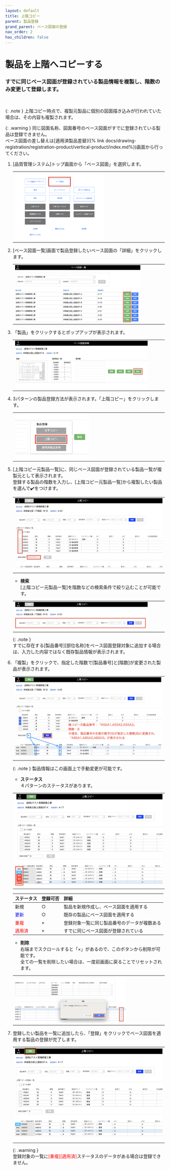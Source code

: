 ```yaml
---
layout: default
title: 上階コピー
parent: 製品登録
grand_parent: ベース図面の登録
nav_order: 2
has_children: false
---
```


# 製品を上階へコピーする
### すでに同じベース図面が登録されている製品情報を複製し、階数のみ変更して登録します。

<br>

{: .note }
上階コピー時点で、複製元製品に個別の図面描き込みが行われていた場合は、その内容も複製されます。

{: .warning }
同じ図面名称、図面番号のベース図面がすでに登録されている製品は登録できません。  
ベース図面の差し替えは[適用済製品差替]({% link docs/drawing-registration/registration-product/vertical-product/index.md%})画面から行ってください。

1. [品質管理システム]トップ画面から「ベース図面」を選択します。

    <table><tr><td>
    <img src="../../../../assets/images/drawing-registration/registration-product/vertical-product/1.png" width="60%">
    </td></tr></table>

2. [ベース図面一覧]画面で製品登録したいベース図面の「詳細」をクリックします。

    <table><tr><td>
    <img src="../../../../assets/images/drawing-registration/registration-product/vertical-product/2.png" width="85%">
    </td></tr></table>

3. 「製品」をクリックするとポップアップが表示されます。

    <table><tr><td>
    <img src="../../../../assets/images/drawing-registration/registration-product/vertical-product/3.png" width="90%">
    </td></tr></table>

4. 3パターンの製品登録方法が表示されます。「上階コピー」をクリックします。

    <table><tr><td>
    <img src="../../../../assets/images/drawing-registration/registration-product/vertical-product/4.png" width="50%">
    </td></tr></table>

5. [上階コピー元製品一覧]に、同じベース図面が登録されている製品一覧が複製元として表示されます。  
    登録する製品の階数を入力し、[上階コピー元製品一覧]から複製したい製品を選んで✔️をつけます。

    <table><tr><td>
    <img src="../../../../assets/images/drawing-registration/registration-product/vertical-product/5.png" width="100%">
    </td></tr></table>

    - **検索**  
    [上階コピー元製品一覧]を階数などの検索条件で絞り込むことが可能です。

    <table><tr><td>
    <img src="../../../../assets/images/drawing-registration/registration-product/vertical-product/6.png" width="90%">
    </td></tr></table>

    {: .note }  
    すでに存在する[製品番号][部位名称]をベース図面登録対象に追加する場合は、入力した内容ではなく既存製品情報が表示されます。  

6. 「複製」をクリックで、指定した階数で[製品番号]と[階数]が変更された製品が表示されます。  

    <table><tr><td>
    <img src="../../../../assets/images/drawing-registration/registration-product/vertical-product/7.png" width="100%">
    </td></tr></table>

    {: .note } 
    製品情報はこの画面上で手動変更が可能です。

    - **ステータス**  
    ４パターンのステータスがあります。  

    <table><tr><td>
    <img src="../../../../assets/images/drawing-registration/registration-product/vertical-product/8.png" width="100%">
    </td></tr></table>

    | ステータス | 登録可否 | 詳細                                         | 
    | ---------- | -------- | -------------------------------------------- | 
    | 新規       | ○       | 製品を新規作成し、ベース図面を適用する                                 | 
    | <span style="color: blue; ">更新</span>     | ○ | 既存の製品にベース図面を適用する           | 
    | <span style="color: red; ">重複</span>      | × | 登録対象一覧に同じ製品番号のデータが複数ある | 
    | <span style="color: red; ">適用済</span>    | × | すでに同じベース図面が登録されている        | 

    - **削除**  
    右端までスクロールすると「×」があるので、このボタンから削除が可能です。  
    全ての一覧を削除したい場合は、一度前画面に戻ることでリセットされます。

    <table><tr><td>
    <img src="../../../../assets/images/drawing-registration/registration-product/vertical-product/9.png" width="75%">
    </td></tr></table>

7. 登録したい製品を一覧に追加したら、「登録」をクリックでベース図面を適用する製品の登録が完了します。 

    <table><tr><td>
    <img src="../../../../assets/images/drawing-registration/registration-product/vertical-product/10.png" width="100%">
    </td></tr></table>

    {: .warning }  
    登録対象の一覧に<span style="color: red; ">[重複][適用済]</span>ステータスのデータがある場合は登録できません。